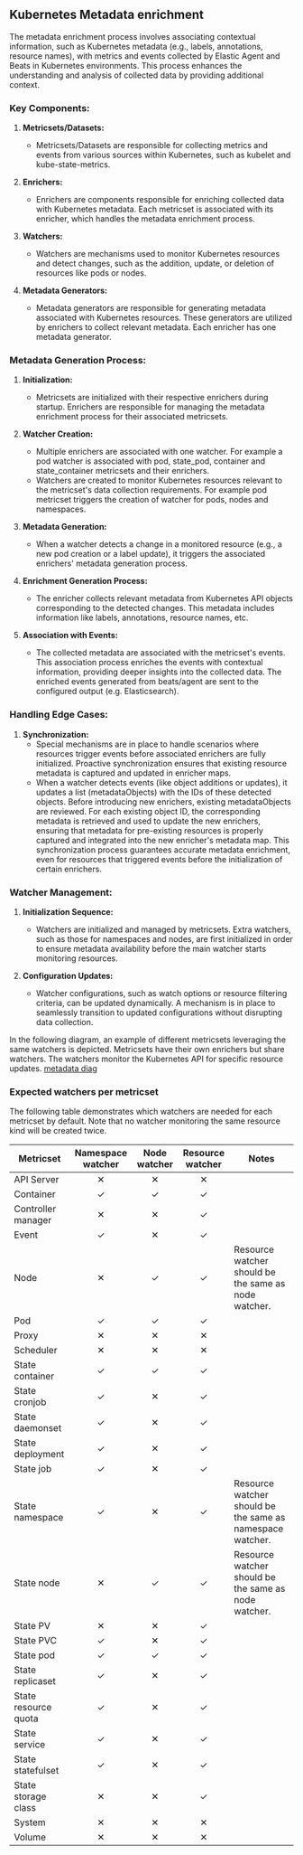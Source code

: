 ## Kubernetes Metadata enrichment

The metadata enrichment process involves associating contextual information, such as Kubernetes metadata (e.g., labels, annotations, resource names), with metrics and events collected by Elastic Agent and Beats in Kubernetes environments. This process enhances the understanding and analysis of collected data by providing additional context.

### Key Components:

1. **Metricsets/Datasets:**
   - Metricsets/Datasets are responsible for collecting metrics and events from various sources within Kubernetes, such as kubelet and kube-state-metrics.

2. **Enrichers:**
   - Enrichers are components responsible for enriching collected data with Kubernetes metadata. Each metricset is associated with its enricher, which handles the metadata enrichment process.

3. **Watchers:**
   - Watchers are mechanisms used to monitor Kubernetes resources and detect changes, such as the addition, update, or deletion of resources like pods or nodes.

4. **Metadata Generators:**
   - Metadata generators are responsible for generating metadata associated with Kubernetes resources. These generators are utilized by enrichers to collect relevant metadata. Each enricher has one metadata generator.

### Metadata Generation Process:

1. **Initialization:**
   - Metricsets are initialized with their respective enrichers during startup. Enrichers are responsible for managing the metadata enrichment process for their associated metricsets.

2. **Watcher Creation:**
   - Multiple enrichers are associated with one watcher. For example a pod watcher is associated with pod, state_pod, container and state_container metricsets and their enrichers. 
   - Watchers are created to monitor Kubernetes resources relevant to the metricset's data collection requirements. For example pod metricset triggers the creation of watcher for pods, nodes and namespaces.

3. **Metadata Generation:**
   - When a watcher detects a change in a monitored resource (e.g., a new pod creation or a label update), it triggers the associated enrichers' metadata generation process.

4. **Enrichment Generation Process:**
   - The enricher collects relevant metadata from Kubernetes API objects corresponding to the detected changes. This metadata includes information like labels, annotations, resource names, etc.

5. **Association with Events:**
   - The collected metadata are associated with the metricset's events. This association process enriches the events with contextual information, providing deeper insights into the collected data. The enriched events generated from beats/agent are sent to the configured output (e.g. Elasticsearch).

### Handling Edge Cases:

1. **Synchronization:**
   - Special mechanisms are in place to handle scenarios where resources trigger events before associated enrichers are fully initialized. Proactive synchronization ensures that existing resource metadata is captured and updated in enricher maps.
   - When a watcher detects events (like object additions or updates), it updates a list (metadataObjects) with the IDs of these detected objects. Before introducing new enrichers, existing metadataObjects are reviewed. For each existing object ID, the corresponding metadata is retrieved and used to update the new enrichers, ensuring that metadata for pre-existing resources is properly captured and integrated into the new enricher's metadata map. This synchronization process guarantees accurate metadata enrichment, even for resources that triggered events before the initialization of certain enrichers.

### Watcher Management:

1. **Initialization Sequence:**
   - Watchers are initialized and managed by metricsets. Extra watchers, such as those for namespaces and nodes, are first initialized in order to ensure metadata availability before the main watcher starts monitoring resources.

2. **Configuration Updates:**
   - Watcher configurations, such as watch options or resource filtering criteria, can be updated dynamically. A mechanism is in place to seamlessly transition to updated configurations without disrupting data collection.



In the following diagram, an example of different metricsets leveraging the same watchers is depicted. Metricsets have their own enrichers but share watchers. The watchers monitor the Kubernetes API for specific resource updates.
[metadata diag](../_meta/images/enrichers.png)

### Expected watchers per metricset

The following table demonstrates which watchers are needed for each metricset by default.
Note that no watcher monitoring the same resource kind will be created twice.

| Metricset            | Namespace watcher | Node watcher | Resource watcher | Notes                                                     |
|----------------------|:-----------------:|:------------:|:----------------:|-----------------------------------------------------------|
| API Server           |     &#10005;      |   &#10005;   |     &#10005;     |                                                           |
| Container            |      &check;      |   &check;    |     &check;      |                                                           |
| Controller manager   |     &#10005;      |   &#10005;   |     &check;      |                                                           |
| Event                |     &check;      |   &#10005;   |     &check;      |                                                           |
| Node                 |     &#10005;      |   &check;    |     &check;      | Resource watcher should be the same as node watcher.      |
| Pod                  |      &check;      |   &check;    |     &check;      |                                                           |
| Proxy                |     &#10005;      |   &#10005;   |     &#10005;     |                                                           |
| Scheduler            |     &#10005;      |   &#10005;   |     &#10005;     |                                                           |
| State container      |      &check;      |   &check;    |     &check;      |                                                           |
| State cronjob        |      &check;      |   &#10005;   |     &check;      |                                                           |
| State daemonset      |      &check;      |   &#10005;   |     &check;      |                                                           |
| State deployment     |      &check;      |   &#10005;   |     &check;      |                                                           |
| State job            |      &check;      |   &#10005;    |     &check;      |                                                           |
| State namespace      |      &check;      |   &#10005;   |     &check;      | Resource watcher should be the same as namespace watcher. |
| State node           |     &#10005;      |   &check;    |     &check;      | Resource watcher should be the same as node watcher.      |
| State PV             |     &#10005;      |   &#10005;   |     &check;      |                                                           |
| State PVC            |      &check;      |   &#10005;   |     &check;      |                                                           |
| State pod            |      &check;      |   &check;    |     &check;      |                                                           |
| State replicaset     |      &check;      |   &#10005;   |     &check;      |                                                           |
| State resource quota |     &check;      |   &#10005;   |     &check;     |                                                           |
| State service        |      &check;      |   &#10005;   |     &check;      |                                                           |
| State statefulset    |      &check;      |   &#10005;   |     &check;      |                                                           |
| State storage class  |     &#10005;      |   &#10005;   |     &check;      |                                                           |
| System               |     &#10005;      |   &#10005;   |     &#10005;     |                                                           |
| Volume               |     &#10005;      |   &#10005;   |     &#10005;     |                                                           |


